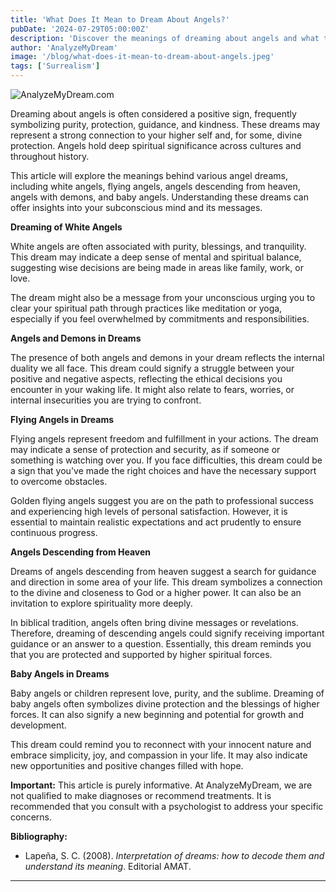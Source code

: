 ```yaml
---
title: 'What Does It Mean to Dream About Angels?'
pubDate: '2024-07-29T05:00:00Z'
description: 'Discover the meanings of dreaming about angels and what they could be saying about your life and spirituality.'
author: 'AnalyzeMyDream'
image: '/blog/what-does-it-mean-to-dream-about-angels.jpeg'
tags: ['Surrealism']
---
```


![AnalyzeMyDream.com](/blog/what-does-it-mean-to-dream-about-angels.jpeg)


Dreaming about angels is often considered a positive sign, frequently symbolizing purity, protection, guidance, and kindness. These dreams may represent a strong connection to your higher self and, for some, divine protection. Angels hold deep spiritual significance across cultures and throughout history.

This article will explore the meanings behind various angel dreams, including white angels, flying angels, angels descending from heaven, angels with demons, and baby angels. Understanding these dreams can offer insights into your subconscious mind and its messages.

**Dreaming of White Angels**

White angels are often associated with purity, blessings, and tranquility. This dream may indicate a deep sense of mental and spiritual balance, suggesting wise decisions are being made in areas like family, work, or love. 

The dream might also be a message from your unconscious urging you to clear your spiritual path through practices like meditation or yoga, especially if you feel overwhelmed by commitments and responsibilities.

**Angels and Demons in Dreams**

The presence of both angels and demons in your dream reflects the internal duality we all face. This dream could signify a struggle between your positive and negative aspects, reflecting the ethical decisions you encounter in your waking life. It might also relate to fears, worries, or internal insecurities you are trying to confront. 

**Flying Angels in Dreams**

Flying angels represent freedom and fulfillment in your actions. The dream may indicate a sense of protection and security, as if someone or something is watching over you. If you face difficulties, this dream could be a sign that you've made the right choices and have the necessary support to overcome obstacles.

Golden flying angels suggest you are on the path to professional success and experiencing high levels of personal satisfaction. However, it is essential to maintain realistic expectations and act prudently to ensure continuous progress.

**Angels Descending from Heaven**

Dreams of angels descending from heaven suggest a search for guidance and direction in some area of your life. This dream symbolizes a connection to the divine and closeness to God or a higher power. It can also be an invitation to explore spirituality more deeply.

In biblical tradition, angels often bring divine messages or revelations. Therefore, dreaming of descending angels could signify receiving important guidance or an answer to a question. Essentially, this dream reminds you that you are protected and supported by higher spiritual forces.

**Baby Angels in Dreams**

Baby angels or children represent love, purity, and the sublime.  Dreaming of baby angels often symbolizes divine protection and the blessings of higher forces. It can also signify a new beginning and potential for growth and development.

This dream could remind you to reconnect with your innocent nature and embrace simplicity, joy, and compassion in your life. It may also indicate new opportunities and positive changes filled with hope.

**Important:** This article is purely informative. At AnalyzeMyDream, we are not qualified to make diagnoses or recommend treatments. It is recommended that you consult with a psychologist to address your specific concerns.

**Bibliography:**

- Lapeña, S. C. (2008). *Interpretation of dreams: how to decode them and understand its meaning*. Editorial AMAT.

---